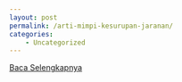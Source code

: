 ```yaml
---
layout: post
permalink: /arti-mimpi-kesurupan-jaranan/
categories:
    - Uncategorized
---
```


[Baca Selengkapnya](/08)